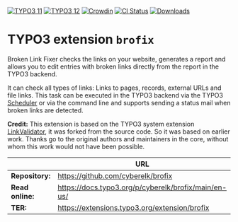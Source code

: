 [![TYPO3 11](https://img.shields.io/badge/TYPO3-11-orange.svg)](https://get.typo3.org/version/11)
[![TYPO3 12](https://img.shields.io/badge/TYPO3-12-orange.svg)](https://get.typo3.org/version/12)
[![Crowdin](https://badges.crowdin.net/typo3-extension-brofix/localized.svg)](https://crowdin.com/project/typo3-extension-brofix)
[![CI Status](https://github.com/cyberelk/brofix/workflows/CI/badge.svg)](https://github.com/cyberelk/brofix/actions)
[![Downloads](https://img.shields.io/packagist/dt/cyberelk/brofix)](https://packagist.org/packages/cyberelk/brofix)

# TYPO3 extension `brofix`

Broken Link Fixer checks the links on your website, generates a report
and allows you to edit entries with broken links directly from the report
in the TYPO3 backend.

It can check all types of links: Links to pages, records, external URLs
and file links. This task can be executed in the TYPO3 backend via the
TYPO3 [Scheduler](https://docs.typo3.org/c/typo3/cms-scheduler/main/en-us/)
or via the command line and supports sending a status mail when broken
links are detected.

**Credit:** This extension is based on the TYPO3 system extension
[LinkValidator](https://docs.typo3.org/c/typo3/cms-linkvalidator/main/en-us),
it was forked from the source code. So it was based on earlier work.
Thanks go to the original authors and maintainers in the core, without
whom this work would not have been possible.

|                  | URL                                                |
|------------------|----------------------------------------------------|
| **Repository:**  | https://github.com/cyberelk/brofix                   |
| **Read online:** | https://docs.typo3.org/p/cyberelk/brofix/main/en-us/ |
| **TER:**         | https://extensions.typo3.org/extension/brofix      |
